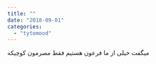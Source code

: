 ```yaml
---
title: ""
date: "2018-09-01"
categories: 
  - "tytomood"
---
```


میگفت خیلی از ما فرعون هستیم فقط مصرمون کوچیکه
